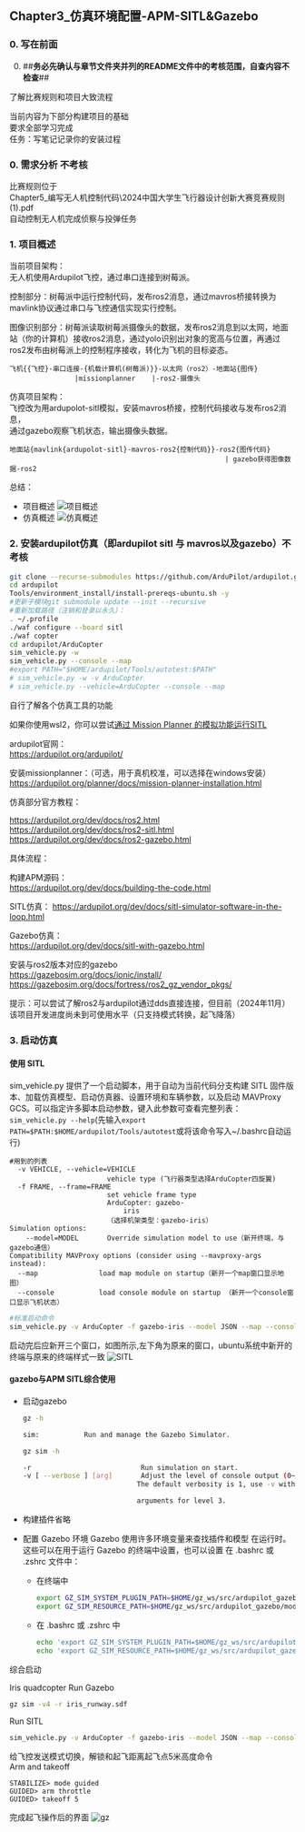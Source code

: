 ## Chapter3_仿真环境配置-APM-SITL&Gazebo
### 0. 写在前面
0. ##**务必先确认与章节文件夹并列的README文件中的考核范围，自查内容不检查**##

了解比赛规则和项目大致流程

当前内容为下部分构建项目的基础  
要求全部学习完成  
任务：写笔记记录你的安装过程

### 0. 需求分析 不考核
比赛规则位于  
Chapter5_编写无人机控制代码\2024中国大学生飞行器设计创新大赛竞赛规则(1).pdf  
自动控制无人机完成侦察与投弹任务  


### 1. 项目概述
当前项目架构：  
无人机使用Ardupilot飞控，通过串口连接到树莓派。 

控制部分：树莓派中运行控制代码，发布ros2消息，通过mavros桥接转换为mavlink协议通过串口与飞控通信实现实行控制。    

图像识别部分：树莓派读取树莓派摄像头的数据，发布ros2消息到以太网，地面站（你的计算机）接收ros2消息，通过yolo识别出对象的宽高与位置，再通过ros2发布由树莓派上的控制程序接收，转化为飞机的目标姿态。  
```
飞机{{飞控}-串口连接-{机载计算机(树莓派)}}-以太网（ros2）-地面站{图传}  
                |missionplanner    |-ros2-摄像头
```
仿真项目架构：  
飞控改为用ardupolot-sitl模拟，安装mavros桥接，控制代码接收与发布ros2消息，  
通过gazebo观察飞机状态，输出摄像头数据。  
```
地面站{mavlink{ardupolot-sitl}-mavros-ros2{控制代码}}-ros2{图传代码}  
                                                     | gazebo获得图像数据-ros2
```
总结：
- 项目概述
![项目概述](项目概述.png)
- 仿真概述
![仿真概述](仿真概述.png)

### 2. 安装ardupilot仿真（即ardupilot sitl 与 mavros以及gazebo）不考核

```sh
git clone --recurse-submodules https://github.com/ArduPilot/ardupilot.git
cd ardupilot
Tools/environment_install/install-prereqs-ubuntu.sh -y
#更新子模块git submodule update --init --recursive
#重新加载路径（注销和登录以永久）：
. ~/.profile
./waf configure --board sitl
./waf copter
cd ardupilot/ArduCopter
sim_vehicle.py -w
sim_vehicle.py --console --map
#export PATH="$HOME/ardupilot/Tools/autotest:$PATH"
# sim_vehicle.py -w -v ArduCopter
# sim_vehicle.py --vehicle=ArduCopter --console --map
```

自行了解各个仿真工具的功能

如果你使用wsl2，你可以尝试[通过 Mission Planner 的模拟功能运行SITL](https://ardupilot.org/planner/docs/mission-planner-simulation.html#mission-planner-simulation)

ardupilot官网：  
https://ardupilot.org/ardupilot/

安装missionplanner：（可选，用于真机校准，可以选择在windows安装）  
https://ardupilot.org/planner/docs/mission-planner-installation.html  


仿真部分官方教程：  

https://ardupilot.org/dev/docs/ros2.html  
https://ardupilot.org/dev/docs/ros2-sitl.html  
https://ardupilot.org/dev/docs/ros2-gazebo.html  

具体流程：  

构建APM源码：  
https://ardupilot.org/dev/docs/building-the-code.html  

SITL仿真：
https://ardupilot.org/dev/docs/sitl-simulator-software-in-the-loop.html

Gazebo仿真：  
https://ardupilot.org/dev/docs/sitl-with-gazebo.html  

安装与ros2版本对应的gazebo  
https://gazebosim.org/docs/ionic/install/
https://gazebosim.org/docs/fortress/ros2_gz_vendor_pkgs/  

提示：可以尝试了解ros2与ardupilot通过dds直接连接，但目前（2024年11月）该项目开发进度尚未到可使用水平（只支持模式转换，起飞降落）

### 3. 启动仿真
#### 使用 SITL
sim_vehicle.py
提供了一个启动脚本，用于自动为当前代码分支构建 SITL 固件版本、加载仿真模型、启动仿真器、设置环境和车辆参数，以及启动 MAVProxy GCS。可以指定许多脚本启动参数，键入此参数可查看完整列表：
`sim_vehicle.py --help`(先输入`export PATH=$PATH:$HOME/ardupilot/Tools/autotest`或将该命令写入~/.bashrc自动运行)
```
#用到的列表
  -v VEHICLE, --vehicle=VEHICLE
                        vehicle type (飞行器类型选择ArduCopter四旋翼)
  -f FRAME, --frame=FRAME
                        set vehicle frame type
                        ArduCopter: gazebo-
                            iris
                        （选择机架类型：gazebo-iris）
Simulation options:
    --model=MODEL       Override simulation model to use（新开终端，与gazebo通信）
Compatibility MAVProxy options (consider using --mavproxy-args instead):
  --map               load map module on startup（新开一个map窗口显示地图）
  --console           load console module on startup （新开一个console窗口显示飞机状态）
```
```sh
#标准启动命令
sim_vehicle.py -v ArduCopter -f gazebo-iris --model JSON --map --console
```
启动完后应新开三个窗口，如图所示,左下角为原来的窗口，ubuntu系统中新开的终端与原来的终端样式一致
![SITL](SITL.png)

#### gazebo与APM SITL综合使用
- 启动gazebo
    ```bash
    gz -h

    sim:           Run and manage the Gazebo Simulator.

    gz sim -h

    -r                           Run simulation on start.
    -v [ --verbose ] [arg]       Adjust the level of console output (0~4).控制台输出的输出等级
                                The default verbosity is 1, use -v without

                                arguments for level 3.

    ```
- 构建插件省略
- 配置 Gazebo 环境
    Gazebo 使用许多环境变量来查找插件和模型 在运行时。这些可以在用于运行 Gazebo 的终端中设置，也可以设置 在 .bashrc 或 .zshrc 文件中：

    - 在终端中
        ```sh
        export GZ_SIM_SYSTEM_PLUGIN_PATH=$HOME/gz_ws/src/ardupilot_gazebo/build:$GZ_SIM_SYSTEM_PLUGIN_PATH
        export GZ_SIM_RESOURCE_PATH=$HOME/gz_ws/src/ardupilot_gazebo/models:$HOME/gz_ws/src/ardupilot_gazebo/worlds:$GZ_SIM_RESOURCE_PATH
        ```
    - 在 .bashrc 或 .zshrc 中
        ```sh
        echo 'export GZ_SIM_SYSTEM_PLUGIN_PATH=$HOME/gz_ws/src/ardupilot_gazebo/build:${GZ_SIM_SYSTEM_PLUGIN_PATH}' >> ~/.bashrc
        echo 'export GZ_SIM_RESOURCE_PATH=$HOME/gz_ws/src/ardupilot_gazebo/models:$HOME/gz_ws/src/ardupilot_gaz
        ```
综合启动

Iris quadcopter
Run Gazebo
```sh
gz sim -v4 -r iris_runway.sdf
```
Run SITL
```sh
sim_vehicle.py -v ArduCopter -f gazebo-iris --model JSON --map --console
```
给飞控发送模式切换，解锁和起飞距离起飞点5米高度命令  
Arm and takeoff
```
STABILIZE> mode guided
GUIDED> arm throttle
GUIDED> takeoff 5
```

完成起飞操作后的界面
![gz](gz.png)

